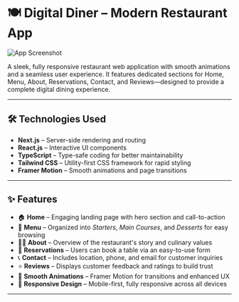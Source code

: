 # 🍽️ Digital Diner – Modern Restaurant App

![App Screenshot]([https://your-image-link.com/screenshot.png](https://ibb.co/zTmm4K4v))


A sleek, fully responsive restaurant web application with smooth animations and a seamless user experience. It features dedicated sections for Home, Menu, About, Reservations, Contact, and Reviews—designed to provide a complete digital dining experience.

---

## 🛠 Technologies Used

- **Next.js** – Server-side rendering and routing
- **React.js** – Interactive UI components
- **TypeScript** – Type-safe coding for better maintainability
- **Tailwind CSS** – Utility-first CSS framework for rapid styling
- **Framer Motion** – Smooth animations and page transitions

---

## ✨ Features

- 🏠 **Home** – Engaging landing page with hero section and call-to-action
- 🧾 **Menu** – Organized into *Starters*, *Main Courses*, and *Desserts* for easy browsing
- 🧑‍🍳 **About** – Overview of the restaurant's story and culinary values
- 📅 **Reservations** – Users can book a table via an easy-to-use form
- 📞 **Contact** – Includes location, phone, and email for customer inquiries
- ⭐ **Reviews** – Displays customer feedback and ratings to build trust
- 💫 **Smooth Animations** – Framer Motion for transitions and enhanced UX
- 📱 **Responsive Design** – Mobile-first, fully responsive across all devices

---



